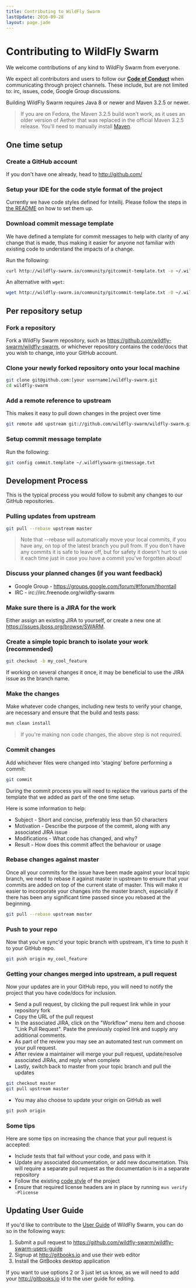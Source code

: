 ```yaml
---
title: Contributing to WildFly Swarm
lastUpdate: 2016-09-28
layout: page.jade
---
```


# Contributing to WildFly Swarm

We welcome contributions of any kind to WildFly Swarm from everyone.

We expect all contributors and users to follow our
**[Code of Conduct](/community/code-of-conduct)** when communicating through
project channels. These include, but are not limited to: irc, issues, code,
Google Group discussions.

Building WildFly Swarm requires Java 8 or newer and Maven 3.2.5 or newer.

> If you are on Fedora, the Maven 3.2.5 build won't work, as it uses an older
> version of Aether that was replaced in the official Maven 3.2.5 release.
> You'll need to manually install [Maven](https://maven.apache.org/download.cgi).

## One time setup

### Create a GitHub account

If you don't have one already, head to http://github.com/

### Setup your IDE for the code style format of the project

Currently we have code styles defined for Intellij. Please follow the steps in [the README](https://github.com/wildfly-swarm/wildfly-swarm-parent/blob/master/ide-configs/idea/README.md)
on how to set them up.

### Download commit message template

We have defined a template for commit messages to help with clarity of any
change that is made, thus making it easier for anyone not familiar with
existing code to understand the impacts of a change.

Run the following:
```bash
curl http://wildfly-swarm.io/community/gitcommit-template.txt -o ~/.wildflyswarm-gitmessage.txt
```

An alternative with `wget`:
```bash
wget http://wildfly-swarm.io/community/gitcommit-template.txt -O ~/.wildflyswarm-gitmessage.txt
```

## Per repository setup

### Fork a repository

Fork a WildFly Swarm repository, such as https://github.com/wildfly-swarm/wildfly-swarm,
or whichever repository contains the code/docs that you wish to change, into
your GitHub account.

### Clone your newly forked repository onto your local machine

```bash
git clone git@github.com:[your username]/wildfly-swarm.git
cd wildfly-swarm
```

### Add a remote reference to upstream

This makes it easy to pull down changes in the project over time

```bash
git remote add upstream git://github.com/wildfly-swarm/wildfly-swarm.git
```

### Setup commit message template

Run the following:
```bash
git config commit.template ~/.wildflyswarm-gitmessage.txt
```

## Development Process

This is the typical process you would follow to submit any changes to our
GitHub repositories.

### Pulling updates from upstream

```bash
git pull --rebase upstream master
```

> Note that --rebase will automatically move your local commits, if you have
> any, on top of the latest branch you pull from.
> If you don't have any commits it is safe to leave off, but for safety it
> doesn't hurt to use it each time just in case you have a commit you've
> forgotten about!

### Discuss your planned changes (if you want feedback)

 * Google Group - https://groups.google.com/forum/#!forum/thorntail
 * IRC - irc://irc.freenode.org/wildfly-swarm

### Make sure there is a JIRA for the work

Either assign an existing JIRA to yourself, or create a new one at https://issues.jboss.org/browse/SWARM.

### Create a simple topic branch to isolate your work (recommended)

```bash
git checkout -b my_cool_feature
```

If working on several changes it once, it may be beneficial to use the JIRA
issue as the branch name.

### Make the changes

Make whatever code changes, including new tests to verify your change, are
necessary and ensure that the build and tests pass:

```bash
mvn clean install
```

> If you're making non code changes, the above step is not required.

### Commit changes

Add whichever files were changed into 'staging' before performing a commit:

```bash
git commit
```

During the commit process you will need to replace the various parts of the
template that we added as part of the one time setup.

Here is some information to help:
 * Subject - Short and concise, preferably less than 50 characters
 * Motivation - Describe the purpose of the commit, along with any associated JIRA issue
 * Modifications - What code has changed, and why?
 * Result - How does this commit affect the behaviour or usage

### Rebase changes against master

Once all your commits for the issue have been made against your local topic
branch, we need to rebase it against master in upstream to ensure that your
commits are added on top of the current state of master.  This will make it
easier to incorporate your changes into the master branch, especially if there
has been any significant time passed since you rebased at the beginning.

```bash
git pull --rebase upstream master
```

### Push to your repo

Now that you've sync'd your topic branch with upstream, it's time to push it to your GitHub repo.

```bash
git push origin my_cool_feature
```

### Getting your changes merged into upstream, a pull request

Now your updates are in your GitHub repo, you will need to notify the project
that you have code/docs for inclusion.

 * Send a pull request, by clicking the pull request link while in your repository fork
 * Copy the URL of the pull request
 * In the associated JIRA, click on the "Workflow" menu item and choose
 "Link Pull Request".  Paste the previously copied link and supply any
 additional comments.
 * As part of the review you may see an automated test run comment on your pull request.
 * After review a maintainer will merge your pull request, update/resolve
 associated JIRAs, and reply when complete
 * Lastly, switch back to master from your topic branch and pull the updates

```bash
git checkout master
git pull upstream master
```

 * You may also choose to update your origin on GitHub as well

```bash
git push origin
```

### Some tips

Here are some tips on increasing the chance that your pull request is accepted:
 * Include tests that fail without your code, and pass with it
 * Update any associated documentation, or add new documentation. This will
 require a separate pull request as the documentation is in a separate repository
 * Follow the existing [code style](/community/code-style) of the project
 * Ensure that required license headers are in place by running `mvn verify -Plicense`

## Updating User Guide

If you'd like to contribute to the
[User Guide](https://wildfly-swarm.gitbooks.io/wildfly-swarm-users-guide/content/)
of WildFly Swarm, you can do so in the following ways:

  1. Submit a pull request to https://github.com/wildfly-swarm/wildfly-swarm-users-guide
  2. Signup at http://gitbooks.io and use their web editor
  3. Install the GitBooks desktop application

If you want to use options 2 or 3 just let us know, as we will need to add
your http://gitbooks.io id to the user guide for editing.
